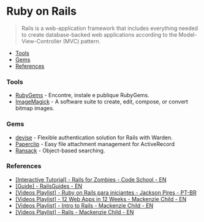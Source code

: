 # Ruby on Rails
> Rails is a web-application framework that includes everything needed to create database-backed web applications according to the Model-View-Controller (MVC) pattern.

- [Tools](#tools)
- [Gems](#gems)
- [References](#references)

### Tools
- [RubyGems](https://rubygems.org/) - Encontre, instale e publique RubyGems.
- [ImageMagick](http://www.imagemagick.org/script/index.php) - A software suite to create, edit, compose, or convert bitmap images.

### Gems
- [devise](https://github.com/plataformatec/devise) - Flexible authentication solution for Rails with Warden.
- [Paperclip](https://github.com/thoughtbot/paperclip) - Easy file attachment management for ActiveRecord
- [Ransack](https://github.com/activerecord-hackery/ransack) - Object-based searching.

### References
- [[Interactive Tutorial] - Rails for Zombies - Code School - EN]()
- [[Guide] - RailsGuides - EN](http://guides.rubyonrails.org/getting_started.html)
- [[Videos Playlist] - Ruby on Rails para iniciantes - Jackson Pires - PT-BR](https://www.youtube.com/playlist?list=PLe3LRfCs4go-mkvHRMSXEOG-HDbzesyaP)
- [[Videos Playlist] - 12 Web Apps in 12 Weeks - Mackenzie Child - EN](https://www.youtube.com/playlist?list=PL23ZvcdS3XPLNdRYB_QyomQsShx59tpc-)
- [[Videos Playlist] - Intro to Rails - Mackenzie Child - EN](https://www.youtube.com/playlist?list=PL23ZvcdS3XPKnwg3lMv-JGNCn08kB0wsA)
- [[Videos Playlist] - Rails - Mackenzie Child - EN](https://www.youtube.com/playlist?list=PL23ZvcdS3XPKHTQBkvfxSeyeaO2EwnxlM)
